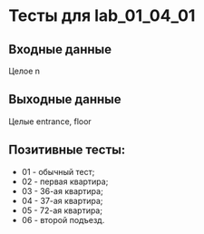 # Тесты для lab_01_04_01
## Входные данные
Целое n
## Выходные данные
Целые entrance, floor
## Позитивные тесты:
- 01 - обычный тест;
- 02 - первая квартира;
- 03 - 36-ая квартира;
- 04 - 37-ая квартира;
- 05 - 72-ая квартира;
- 06 - второй подъезд.
